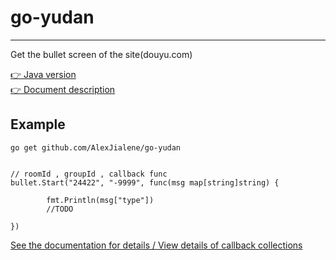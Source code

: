# go-yudan
---------------------
Get the bullet screen of the site(douyu.com) <br>

[👉 Java version](https://github.com/AlexJialene/yudan) <br>
[👉 Document description](https://github.com/AlexJialene/yudan/blob/master/README.md)

## Example

```$xslt
go get github.com/AlexJialene/go-yudan

```

```$xslt

// roomId , groupId , callback func
bullet.Start("24422", "-9999", func(msg map[string]string) {

		fmt.Println(msg["type"])
		//TODO

})
```


[See the documentation for details / View details of callback collections ](http://dev-bbs.douyutv.com/forum.php?mod=attachment&aid=MjkxfDQ5ZGQ5NmUwfDE1NTkyNzQ2MTh8MHwzOTk%3D)



